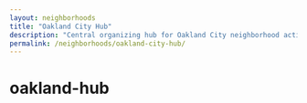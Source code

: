```yaml
---
layout: neighborhoods
title: "Oakland City Hub"
description: "Central organizing hub for Oakland City neighborhood activities, discussions, and community engagement in our grassroots campaign."
permalink: /neighborhoods/oakland-city-hub/
---
```


# oakland-hub
